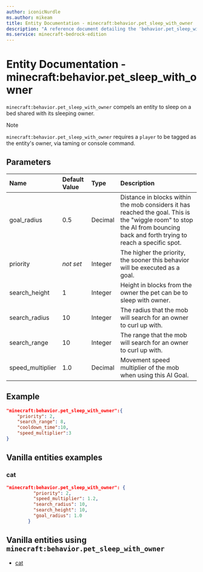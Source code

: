 ```yaml
---
author: iconicNurdle
ms.author: mikeam
title: Entity Documentation - minecraft:behavior.pet_sleep_with_owner
description: "A reference document detailing the 'behavior.pet_sleep_with_owner' entity goal"
ms.service: minecraft-bedrock-edition
---
```


# Entity Documentation - minecraft:behavior.pet_sleep_with_owner

`minecraft:behavior.pet_sleep_with_owner` compels an entity to sleep on a bed shared with its sleeping owner.

> [!NOTE]
> `minecraft:behavior.pet_sleep_with_owner` requires a `player` to be tagged as the entity's owner, via taming or console command.

## Parameters

|Name |Default Value  |Type  |Description  |
|:----------|:----------|:----------|:----------|
|goal_radius| 0.5| Decimal| Distance in blocks within the mob considers it has reached the goal. This is the "wiggle room" to stop the AI from bouncing back and forth trying to reach a specific spot. |
| priority|*not set*|Integer|The higher the priority, the sooner this behavior will be executed as a goal.|
|search_height| 1| Integer| Height in blocks from the owner the pet can be to sleep with owner. |
|search_radius| 10| Integer| The radius that the mob will search for an owner to curl up with. |
|search_range| 10| Integer| The range that the mob will search for an owner to curl up with. |
|speed_multiplier| 1.0| Decimal| Movement speed multiplier of the mob when using this AI Goal. |

## Example

```json
"minecraft:behavior.pet_sleep_with_owner":{
    "priority": 2,
    "search_range": 8,
    "cooldown_time":10,
    "speed_multiplier":3
}
```

## Vanilla entities examples

### cat

```json
"minecraft:behavior.pet_sleep_with_owner": {
          "priority": 2,
          "speed_multiplier": 1.2,
          "search_radius": 10,
          "search_height": 10,
          "goal_radius": 1.0
        }
```

## Vanilla entities using `minecraft:behavior.pet_sleep_with_owner`

- [cat](../../../../Source/VanillaBehaviorPack_Snippets/entities/cat.md)
